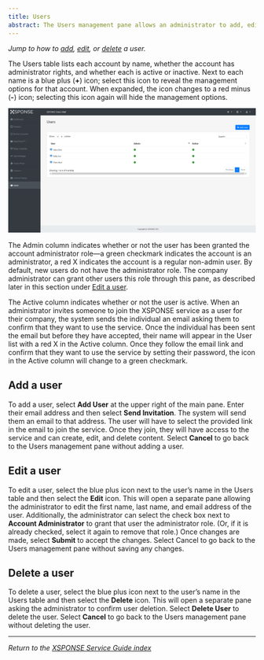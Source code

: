 ```yaml
---
title: Users
abstract: The Users management pane allows an administrator to add, edit, or delete a user. Selecting the Users link in the navigation pane will take you to the Users management pane. Only a user with the account administrator role—by default, your company administrator—can access the Users management pane. 
---
```

*Jump to how to [add](users-management.md#add-a-user), [edit](users-management.md#edit-a-user), or [delete](users-management.md#delete-a-user) a user.*

The Users table lists each account by name, whether the account has administrator rights, and whether each is active or inactive. Next to each name is a blue plus (**+**) icon; select this icon to reveal the management options for that account. When expanded, the icon changes to a red minus (**-**) icon; selecting this icon again will hide the management options.

![users management pane](users_management.png)

The Admin column indicates whether or not the user has been granted the account administrator role—a green checkmark indicates the account is an administrator, a red X indicates the account is a regular non-admin user. By default, new users do not have the administrator role. The company administrator can grant other users this role through this pane, as described later in this section under [Edit a user](users-management.md#edit-a-user). 

The Active column indicates whether or not the user is active. When an administrator invites someone to join the XSPONSE service as a user for their company, the system sends the individual an email asking them to confirm that they want to use the service. Once the individual has been sent the email but before they have accepted, their name will appear in the User list with a red X in the Active column. Once they follow the email link and confirm that they want to use the service by setting their password, the icon in the Active column will change to a green checkmark.

## Add a user
To add a user, select **Add User** at the upper right of the main pane. Enter their email address and then select **Send Invitation**. The system will send them an email to that address. The user will have to select the provided link in the email to join the service. Once they join, they will have access to the service and can create, edit, and delete content. Select **Cancel** to go back to the Users management pane without adding a user.

## Edit a user
To edit a user, select the blue plus icon next to the user’s name in the Users table and then select the **Edit** icon. This will open a separate pane allowing the administrator to edit the first name, last name, and email address of the user. Additionally, the administrator can select the check box next to **Account Administrator** to grant that user the administrator role. (Or, if it is already checked, select it again to remove that role.) Once changes are made, select **Submit** to accept the changes. Select Cancel to go back to the Users management pane without saving any changes.

## Delete a user
To delete a user, select the blue plus icon next to the user’s name in the Users table and then select the **Delete** icon. This will open a separate pane asking the administrator to confirm user deletion. Select **Delete User** to delete the user. Select **Cancel** to go back to the Users management pane without deleting the user.

___
*Return to the [XSPONSE Service Guide index](index.md)*
